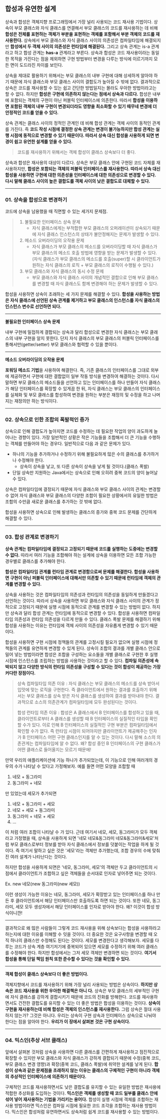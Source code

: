 ## 합성과 유연한 설계

상속과 합성은 객체지향 프로그래밍에서 가장 널리 사용되는 코드 재사용 기법이다. 상속이 부모 클래스와 자식 클래스를 연결해서 부모 클래스의 코드를 재사용하는 데 비해 **합성은 전체를 표현하는 객체가 부분을 표현하는 객체를 포함해서 부분 객체의 코드를 재사용한다.** 상속에서 부모 클래스와 자식 클래스 사이의 의존성은 컴파일타임에 해결되지만 **합성에서 두 객체 사이의 의존성은 런타임에 해결된다.** 그리고 상속 관계는 is-a 관계라고 하고 합성 관계는 **has-a** 관계라고 부른다. 상속과 합성은 코드 재사용이라는 동일한 목적을 가진다는 점을 제외하면 구현 방법부터 변경을 다루는 방식에 이르기까지 모든 면이 도드라진 차이를 보인다.

상속을 제대로 활용하기 위해서는 부모 클래스의 내부 구현에 대해 상세하게 알아야 하기 때문에 자식 클래스와 부모 클래스 사이의 결합도가 높아질 수 밖에 없다. 결과적으로 상속은 코드를 재사용할 수 있는 쉽고 간단한 방법일지는 몰라도 우아한 방법이라고는 할 수 없다. 하지만 **합성은 구현에 의존하지 않는다는 점에서 상속과 다르다.** 합성은 내부에 포함되는 객체의 구현이 아닌 퍼블릭 인터페이스에 의존한다. 따라서 **합성을 이용하면 포함된 객체의 내부 구현이 변경되더라도 영향을 최소화할 수 있기 때무네 변경에 더 안정적인 코드를 얻을 수 있다.**

상속 관계는 클래스 사이의 정적인 관계인 데 비해 합성 관계는 객체 사이의 동적인 관계를 가진다. 즉 **코드 작성 시점에 결정한 상속 관계는 변경이 불가능하지만 합성 관계는 실행 시점에 동적으로 변경할 수 있기 때문이다. 따라서 상속 대신 합성을 사용하게 되면 변경이 쉽고 유연한 설계를 얻을 수 있다.**

> 코드를 재사용하기 위해서는 객체 합성이 클래스 상속보다 더 좋다.

상속과 합성은 재사용의 대상이 다르다. 상속은 부모 클래스 안에 구현된 코드 자체를 재사용하지만, **합성은 포함되는 객체의 퍼블릭 인터페이스를 재사용한다. 따라서 상속 대신 합성을 사용하면 구현에 대한 의존성을 인터페이스에 대한 의존성으로 변경할 수 있다. 다시 말해 클래스 사이의 높은 결합도를 객체 사이의 낮은 결합도로 대체할 수 있다.**

---

### 01. 상속을 합성으로 변경하기

코드에 상속을 남용했을 때 직면할 수 있는 세가지 문제점.

> 1. 불필요한 인터페이스 상속 문제
>    - 자식 클래스에게는 부적합한 부모 클래스의 오퍼레이션이 상속되기 때문에 자식 클래스 인스턴스의 상태가 불안정해지는 문제가 발생할 수 있다.
> 2. 메소드 오버라이딩의 오작용 문제
>    - 자식 클래스가 부모 클래스의 메소드를 오버라이딩할 때 자식 클래스가 부모 클래스의 메소드 호출 방법에 영향을 받는 문제가 발생할 수 있다.(자식 클래스가 부모 클래스의 메소드를 호출(super)할 시 클라이언트가 원하는 자식 클래스의 로직 + 부모 클래스의 로직이 수행될 수 있다.)
> 3. 부모 클래스와 자식 클래스의 동시 수정 문제
>    - 부모 클래스와 자식 클래스 사이의 개념적인 결합으로 인해 부모 클래스를 변경할 때 자식 클래스도 함께 변경해야 하는 문제가 발생할 수 있다.

합성을 사용하면 상속이 초래하는 세 가지 문제를 해결할 수 있다. **합성을 사용하는 방법은 자식 클래스에 선언된 상속 관계를 제거하고 부모 클래스의 인스턴스를 자식 클래스의 인스턴스 변수로 선언하면 되다.**

---

**불필요한 인터페이스 상속 문제**

내부 구현에 밀접하게 결합되는 상속과 달리 합성으로 변경한 자식 클래스는 부모 클래스의 내부 구현을 알지 못한다. 단지 자식 클래스의 부모 클래스의 퍼블릭 인터페이스를 통해서만(getter/setter) 부모 클래스와 협력할 수 있을 뿐이다.

---

**메소드 오버라이딩의 오작용 문제**

**포워딩 메소드 기법**을 사용하여 해결한다. 즉, 기존 클래스의 인터페이스를 그대로 외부에 제공하면서 구현에 대한 결합없이 일부 작동 방식을 변경하여 해결하는 것이다. 다시 말하면 부모 클래스의 메소드들을 선언하고 있는 인터페이스를 하나 만들어 자식 클래스가 해당 인터페이스를 확장할 수 있게끔 한 뒤, 자식 클래스는 부모 클래스의 인터페이스를 실체화 및 부모 클래스를 합성하여 변경을 원하는 부분은 재정의 및 수정을 하고 나머지는 재정의만 하는 방식이다.

---

### 02. 상속으로 인한 조합의 폭발적인 증가

상속으로 인해 결합도가 높아지면 코드를 수정하는 데 필요한 작업의 양이 과도하게 늘어나는 경향이 있다. 가장 일반적인 상황은 작은 기능들을 조합해서 더 큰 기능을 수행하는 객체를 만들어야 하는 경우다. 일반적으로 다음 과 같은 문제가 있다.

- 하나의 기능을 추가하거나 수정하기 위해 불필요하게 많은 수의 클래스를 추가하거나 수정해야 한다.
  - 상속이 상속을 낳고, 또 다른 상속이 상속을 낳게 될 것이다.(클래스 폭발)
- 단일 상속만 지원하는 Java에서는 상속으로 인해 오히려 중복 코드의 양이 늘어날 수 있다.

상속은 컴파일타임에 결정되기 때문에 자식 클래스와 부모 클래스 사이의 관계는 변경할 수 없어 자식 클래스와 부모 클래스의 다양한 조합이 필요한 상황에서의 유일한 방법은 조합의 수만큼 새로운 클래스를 추가하는 것 밖에 없다.

합성을 사용하면 상속으로 인해 발생하는 클래스의 증가와 중복 코드 문제를 간단하게 해결할 수 있다.

---

### 03. 합성 관계로 변경하기

**상속 관계는 컴파일타임에 결정되고 고정되기 때문에 코드를 실행하는 도중에는 변경할 수 없다.** 따라서 여러 기능을 조합해야 하는 설계에 상속을 이용하면 모든 조합 가능한 경우별로 클래스를 추가해야 한다.

**합성은 컴파일타임 관계를 런타임 관계로 변경함으로써 문제를 해결한다. 합성을 사용하면 구현이 아닌 퍼블릭 인터페이스에 대해서만 의존할 수 있기 때문에 런타임에 객체의 관계를 변경할 수 있다.**

상속을 사용하는 것은 컴파일타임의 의존성과 런타임의 의존성을 동일하게 만들겠다고 선언하는 것이다. 따라서 상속을 사용하면 부모 클래스와 자식 클래스 사이의 관계가 정적으로 고정되기 때문에 실행 시점에 동적으로 관계를 변경할 수 있는 방법이 없다. 하지만 상속과 달리 합성 관계는 런타임에 동적으로 변경할 수 있다. 합성을 사용하면 컴파일타임 의존성과 런타임 의존성을 다르게 만들 수 있다. 클래스 폭발 문제를 해결하기 위해 합성을 사용하는 이유는 런타임에 객체 사이의 의존성을 자유롭게 변경할 수 있기 때문이다.

합성을 사용하면 구현 시점에 정책들의 관계를 고정시킬 필요가 없으며 실행 시점에 정책들의 관계를 유연하게 변경할 수 있게 된다. 상속이 조합의 결과를 개별 클래스 안으로 밀어 넣는 방법이라면 합성은 조합을 구성하는 요소들을 개별 클래스로 구현한 후 실행 시점에 인스턴스를 조립하는 방법을 사용하는 것이라고 할 수 있다. **컴파일 의존성에 속박되지 않고 다양한 방식의 런타임 의존성을 구성할 수 있다는 것이 합성이 제공하는 가장 커다란 장점이다.**

> 상속 컴파일타임 의존 이유 : 자식 클래스는 부모 클래스의 메소드를 상속 받아서 입맛에 맞는 로직을 구현한다. 즉 클라이언트에서 원하는 결과를 호출하기 위해서는 부모 클래스를 상속 받은 자식 클래스를 생성하여 결과를 받아내야 한다. 결과적으로 소스의 의존관계가 컴파일타임에 모두 완성된다는 것이다.
>
> 합성 런타임 의존 이유 : 합성은 A 클래스에서 B 인터페이스를 합성하고 있을 때, 클라이언트로부터 A 클래스를 생성할 때 B 인터페이스의 실질적인 타입을 확인할 수가 있다. 이로 인해 B 인터페이스의 실질적인 구현 부분은 컴파일타임에서 확인할 수가 없다. 즉 런타임 시점이 되어야지만 클라이언트가 제공해주는 인자가 B 인터페이스 어떤 구현 클래스인지를 알 수 있는 것이다. 다시 말해 소스의 의존관게는 컴파일타임에 알 수 없다. 왜? 합성 중인 B 인터페이스의 구현 클래스가 어떤 클래스로 들어올지는 모르기 때문에!

만약 우리의 애플리케이션에 기능 하나가 추가되었는데, 이 기능으로 인해 여러개의 경우의 수가 나타날 수 있다고 가정해보자. 예를 들면 어떤 모양을 조합할 때

1. 네모 + 동그라미
2. 동그라미 + 네모

만 있었는데 세모가 추가되면

1. 네모 + 동그라미 + 세모
2. 네모 + 세모 + 동그라미
3. 동그라미 + 네모 + 세모
4. ...

이 처럼 여러 조합이 나타날 수 가 있다. 근데 여기서 네모, 세모, 동그라미가 모두 객체라고 가정했을 때, 상속을 사용하게 되면 '네모 네모&동그라미 네모&동그라미&세모'처럼 부모 클래스로부터 정보를 받아 자식 클래스에서 정보를 덧붙이는 작업을 하게 될 것이다. 즉 여기서 말하고 싶은 것은 '세모'라는 객체만 추가했는데, 조합 경우의 수에 맞춰진 여러 설계가 나타난다는 것이다. 

하지만 합성을 사용하게 되면은 '네모, 동그라미, 세모'의 객체만 두고 클라이언트의 시점에서 클라이언트가 조합하고 싶은 객체들을 순서대로 인자로 넣어주면 되는 것이다.

Ex.  new 네모(new 동그라미(new 세모))

이런 생성이 가능한 이유는 네모, 동그라미, 세모가 확장받고 있는 인터페이스를 하나 만든 후 클라이언트에서 해당 인터페이스만 호출하도록 하면 되는 것이다. 또한 네모, 동그라미, 세모 모두 생성자에서 해당 인터페이스를 인자로 받아야 한다. 왜? 이것이 합성 방식이니깐!

---

결과적으로 왜 많은 사람들이 그렇게 코드 재사용을 위해 상속보다는 합성을 사용하라고 하는지에 대한 이유를 이해할 수 잇을 것이다. 더 중요한 것은 요구사항을 변경할 때 오직 하나의 클래스만 수정해도 된다는 것이다. 세모를 변경한다고 생각해보자. 세모를 다루는 코드가 상속 계층 여기저기에 중복되어 있으면 세모를 수정하기 위해 여러 클래스를 수정해야 한다. 하지만 합성에서는 그저 세모 객체만 변경하면 되는 것이다. **여기서 합성을 통해 단일 책임 원칙 또한 준수할 수 있다는 것을 확인할 수 있다.**

---

**객체 합성이 클래스 상속보다 더 좋은 방법이다.**

객체지향에서 코드를 재사용하기 위해 가장 널리 사용되는 방법은 상속이다. **하지만 상속은 코드 재사용을 위한 우아한 해결책은 아니 다.** 상속은 부모 클래스의 세부적인 구현에 자식 클래스를 강하게 결합시키기 때문에 코드의 진화를 방해한다. 코드를 재사용하면서도 건전한 결합도를 유지할 수 있는 더 좋은 방법은 합성을 이용하는 것이다. **상속이 구현을 재사용하는데 비해 합성은 객체의 인스턴스를 재사용한다.** 그럼 상속은 절대 사용하지 않는가? 그것은 아니다. 우리는 상속이 구현 상속과 인터페이스 상속으로 나눠야 한다는 점을 알아야 한다. **우리가 이 장에서 살펴본 것은 구현 상속이다.**

---

### 04. 믹스인(추상 서브 클래스)

앞에서 살펴본 것처럼 상속을 사용하면 다른 클래스를 간편하게 재사용하고 점진적으로 확장할 수 있지만 부모 클래스와 자식 클래스가 강하게 결합되기 때문에 수정(중복 코드, 부모 클래스 변경 영향)과 확장(중복 코드, 클래스 폭발)에 취약한 설계를 낳게 된다. **합성이 상속과 같은 문제점을 초래하지 않는 이유는 클래스의 구체적인 구현이 아니라 객체의 추상적인 인터페이스에 의존하기 때문이다.**

구체적인 코드를 재사용하면서도 낮은 결합도를 유지할 수 있는 유일한 방법은 재사용에 적합한 추상화를 도입하는 것이다. **믹스인은 객체를 생성할 때 코드 일부를 클래스 안에 섞어 넣어 재사용하는 기법을 가리키는 용어다.** 합성이 실행 시점에 객체를 조합하는 재사용 방법이라면 믹스인은 컴파일 시점에 필요한 코드 조각을 조합하는 재사용 방법이다. 믹스인은 합성처럼 유연하면서도 상속처럼 쉽게 코드를 재사용할 수 있는 방법이다.



